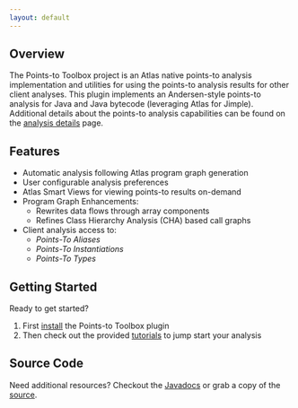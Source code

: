 ```yaml
---
layout: default
---
```


## Overview
The Points-to Toolbox project is an Atlas native points-to analysis implementation  and utilities for using the points-to analysis results for other client analyses. This plugin implements an Andersen-style points-to analysis for Java and Java bytecode (leveraging Atlas for Jimple).  Additional details about the points-to analysis capabilities can be found on the [analysis details](/points-to-toolbox/analysis) page.

## Features
- Automatic analysis following Atlas program graph generation
- User configurable analysis preferences
- Atlas Smart Views for viewing points-to results on-demand
- Program Graph Enhancements: 
	- Rewrites data flows through array components
	- Refines Class Hierarchy Analysis (CHA) based call graphs
- Client analysis access to: 
	- *Points-To Aliases* 
	- *Points-To Instantiations*
	- *Points-To Types*

## Getting Started
Ready to get started?

1. First [install](/points-to-toolbox/install) the Points-to Toolbox plugin
2. Then check out the provided [tutorials](/points-to-toolbox/tutorials) to jump start your analysis

## Source Code
Need additional resources?  Checkout the [Javadocs](/points-to-toolbox/javadoc/index.html) or grab a copy of the [source](https://github.com/EnSoftCorp/points-to-toolbox).